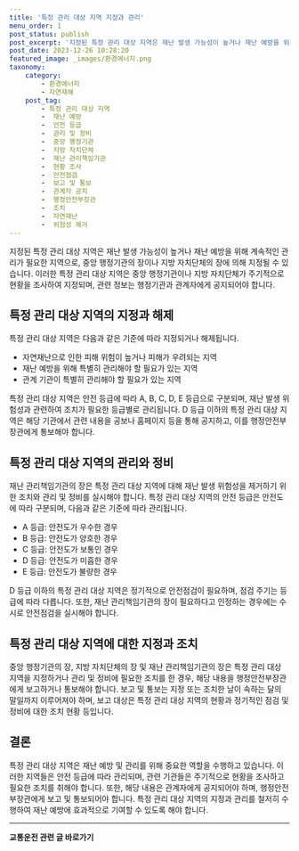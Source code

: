 ```yaml
---
title: '특정 관리 대상 지역 지정과 관리'
menu_order: 1
post_status: publish
post_excerpt: '지정된 특정 관리 대상 지역은 재난 발생 가능성이 높거나 재난 예방을 위해 계속적인 관리가 필요한 지역으로, 중앙 행정기관의 장이나 지방 자치단체의 장에 의해 지정될 수 있습니다. 이러한 특정 관리 대상 지역은 중앙 행정기관이나 지방 자치단체가 주기적으로 현황을 조사하여 지정되며, 관련 정보는 행정기관과 관계자에게 공지되어야 합니다.'
post_date: 2023-12-26 10:28:20
featured_image: _images/환경에너지.png
taxonomy:
    category:
        - 환경에너지
        - 자연재해
    post_tag:
        - 특정 관리 대상 지역
        -  재난 예방
        -  안전 등급
        -  관리 및 정비
        -  중앙 행정기관
        -  지방 자치단체
        -  재난 관리책임기관
        -  현황 조사
        -  안전점검
        -  보고 및 통보
        -  관계자 공지
        -  행정안전부장관
        -  조치
        -  자연재난
        -  위험성 제거
---
```



지정된 특정 관리 대상 지역은 재난 발생 가능성이 높거나 재난 예방을 위해 계속적인 관리가 필요한 지역으로, 중앙 행정기관의 장이나 지방 자치단체의 장에 의해 지정될 수 있습니다. 이러한 특정 관리 대상 지역은 중앙 행정기관이나 지방 자치단체가 주기적으로 현황을 조사하여 지정되며, 관련 정보는 행정기관과 관계자에게 공지되어야 합니다.

## 특정 관리 대상 지역의 지정과 해제

특정 관리 대상 지역은 다음과 같은 기준에 따라 지정되거나 해제됩니다.

- 자연재난으로 인한 피해 위험이 높거나 피해가 우려되는 지역
- 재난 예방을 위해 특별히 관리해야 할 필요가 있는 지역
- 관계 기관이 특별히 관리해야 할 필요가 있는 지역

특정 관리 대상 지역은 안전 등급에 따라 A, B, C, D, E 등급으로 구분되며, 재난 발생 위험성과 관련하여 조치가 필요한 등급별로 관리됩니다. D 등급 이하의 특정 관리 대상 지역은 해당 기관에서 관련 내용을 공보나 홈페이지 등을 통해 공지하고, 이를 행정안전부장관에게 통보해야 합니다.

## 특정 관리 대상 지역의 관리와 정비

재난 관리책임기관의 장은 특정 관리 대상 지역에 대해 재난 발생 위험성을 제거하기 위한 조치와 관리 및 정비를 실시해야 합니다. 특정 관리 대상 지역의 안전 등급은 안전도에 따라 구분되며, 다음과 같은 기준에 따라 관리됩니다.

- A 등급: 안전도가 우수한 경우
- B 등급: 안전도가 양호한 경우
- C 등급: 안전도가 보통인 경우
- D 등급: 안전도가 미흡한 경우
- E 등급: 안전도가 불량한 경우

D 등급 이하의 특정 관리 대상 지역은 정기적으로 안전점검이 필요하며, 점검 주기는 등급에 따라 다릅니다. 또한, 재난 관리책임기관의 장이 필요하다고 인정하는 경우에는 수시로 안전점검을 실시해야 합니다.

## 특정 관리 대상 지역에 대한 지정과 조치

중앙 행정기관의 장, 지방 자치단체의 장 및 재난 관리책임기관의 장은 특정 관리 대상 지역을 지정하거나 관리 및 정비에 필요한 조치를 한 경우, 해당 내용을 행정안전부장관에게 보고하거나 통보해야 합니다. 보고 및 통보는 지정 또는 조치한 날이 속하는 달의 말일까지 이루어져야 하며, 보고 대상은 특정 관리 대상 지역의 현황과 정기적인 점검 및 정비에 대한 조치 현황 등입니다.

## 결론

특정 관리 대상 지역은 재난 예방 및 관리를 위해 중요한 역할을 수행하고 있습니다. 이러한 지역들은 안전 등급에 따라 관리되며, 관련 기관들은 주기적으로 현황을 조사하고 필요한 조치를 취해야 합니다. 또한, 해당 내용은 관계자에게 공지되어야 하며, 행정안전부장관에게 보고 및 통보되어야 합니다. 특정 관리 대상 지역의 지정과 관리를 철저히 수행하여 재난 예방에 효과적으로 기여할 수 있도록 해야 합니다.
<!-- wp:separator -->
<hr class="wp-block-separator has-alpha-channel-opacity"/>
<!-- /wp:separator -->

<!-- wp:group {"backgroundColor":"base","layout":{"type":"constrained"}} -->
<div class="wp-block-group has-base-background-color has-background"><!-- wp:paragraph {"align":"center","fontSize":"medium"} -->
<p class="has-text-align-center has-large-font-size"><strong>교통운전 관련 글 바로가기</strong></p>
<!-- /wp:paragraph -->


<!-- wp:latest-posts
{"categories":[{"id":1440,"count":19,"description":"","link":"https://uknowlaw.com/category/%ea%b5%90%ed%86%b5%ec%9a%b4%ec%a0%84/","name":"교통운전","slug":"교통운전","taxonomy":"category","parent":0,"meta":[],"_links":{"self":[{"href":"https://uknowlaw.com/wp-json/wp/v2/categories/1440"}],"collection":[{"href":"https://uknowlaw.com/wp-json/wp/v2/categories"}],"about":[{"href":"https://uknowlaw.com/wp-json/wp/v2/taxonomies/category"}],"wp:post_type":[{"href":"https://uknowlaw.com/wp-json/wp/v2/posts?categories=1440"}],"curies":[{"name":"wp","href":"https://api.w.org/{rel}","templated":true}]}}],"postsToShow":100,"excerptLength":28,"postLayout":"grid","columns":2,"featuredImageAlign":"left","featuredImageSizeSlug":"large","fontSize":"small"} /--></div>
<!-- /wp:group -->